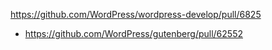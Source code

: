 https://github.com/WordPress/wordpress-develop/pull/6825

-   https://github.com/WordPress/gutenberg/pull/62552
